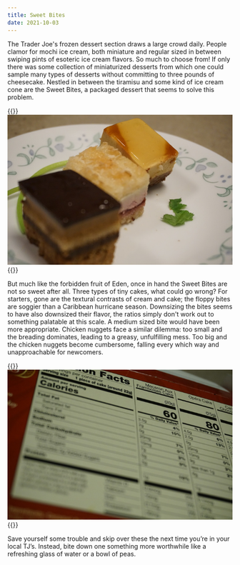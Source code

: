 ```yaml
---
title: Sweet Bites
date: 2021-10-03
---
```


The Trader Joe's frozen dessert section draws a large crowd daily. People clamor for mochi ice cream, both miniature and regular sized in between swiping pints of esoteric ice cream flavors. So much to choose from! If only there was some collection of miniaturized desserts from which one could sample many types of desserts without committing to three pounds of cheesecake. Nestled in between the tiramisu and some kind of ice cream cone are the Sweet Bites, a packaged dessert that seems to solve this problem.

{{<img>}}![](plate.jpg){{</img>}}

But much like the forbidden fruit of Eden, once in hand the Sweet Bites are not so sweet after all. Three types of tiny cakes, what could go wrong? For starters, gone are the textural contrasts of cream and cake; the floppy bites are soggier than a Caribbean hurricane season. Downsizing the bites seems to have also downsized their flavor, the ratios simply don't work out to something palatable at this scale. A medium sized bite would have been more appropriate. Chicken nuggets face a similar dilemma: too small and the breading dominates, leading to a greasy, unfulfilling mess. Too big and the chicken nuggets become cumbersome, falling every which way and unapproachable for newcomers.

{{<img>}}![](fact.jpg){{</img>}}

Save yourself some trouble and skip over these the next time you’re in your local TJ’s. Instead, bite down one something more worthwhile like a refreshing glass of water or a bowl of peas.
